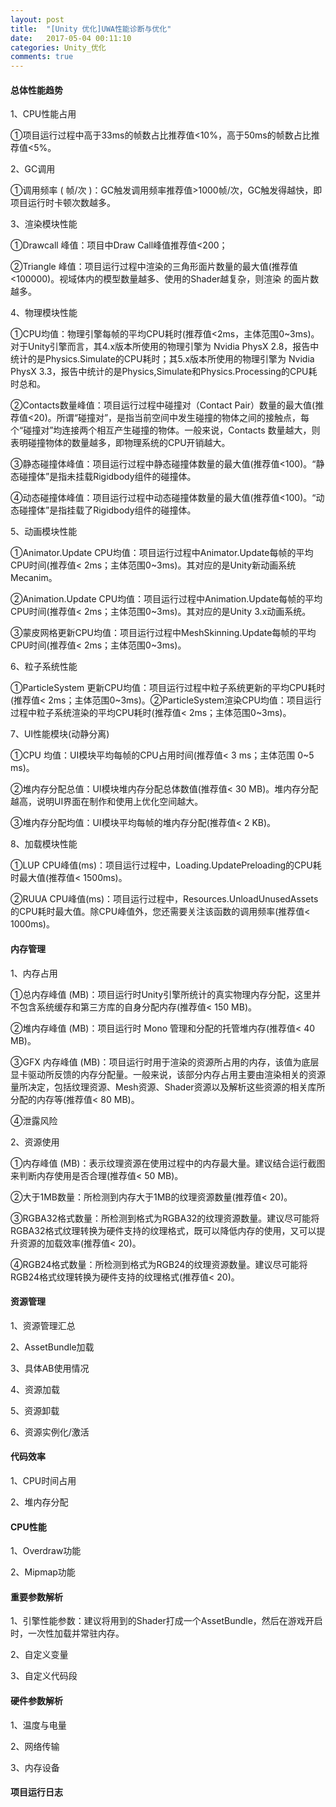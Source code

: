 ```yaml
---
layout: post
title:  "[Unity 优化]UWA性能诊断与优化"
date:   2017-05-04 00:11:10
categories: Unity_优化
comments: true
---
```


#### 总体性能趋势
1、CPU性能占用

①项目运行过程中高于33ms的帧数占比推荐值<10%，高于50ms的帧数占比推荐值<5%。

2、GC调用

①调用频率 ( 帧/次 )：GC触发调用频率推荐值>1000帧/次，GC触发得越快，即项目运行时卡顿次数越多。

3、渲染模块性能

①Drawcall 峰值：项目中Draw Call峰值推荐值<200；

②Triangle 峰值：项目运行过程中渲染的三角形面片数量的最大值(推荐值<100000)。视域体内的模型数量越多、使用的Shader越复杂，则渲染
的面片数越多。

4、物理模块性能

①CPU均值：物理引擎每帧的平均CPU耗时(推荐值<2ms，主体范围0~3ms)。对于Unity引擎而言，其4.x版本所使用的物理引擎为 Nvidia PhysX 
2.8，报告中统计的是Physics.Simulate的CPU耗时；其5.x版本所使用的物理引擎为 Nvidia PhysX 3.3，报告中统计的是Physics,Simulate和Physics.Processing的CPU耗时总和。

②Contacts数量峰值：项目运行过程中碰撞对（Contact Pair）数量的最大值(推荐值<20)。所谓“碰撞对”，是指当前空间中发生碰撞的物体之间的接触点，每个“碰撞对”均连接两个相互产生碰撞的物体。一般来说，Contacts 数量越大，则表明碰撞物体的数量越多，即物理系统的CPU开销越大。

③静态碰撞体峰值：项目运行过程中静态碰撞体数量的最大值(推荐值<100)。“静态碰撞体”是指未挂载Rigidbody组件的碰撞体。

④动态碰撞体峰值：项目运行过程中动态碰撞体数量的最大值(推荐值<100)。“动态碰撞体”是指挂载了Rigidbody组件的碰撞体。

5、动画模块性能

①Animator.Update CPU均值：项目运行过程中Animator.Update每帧的平均CPU时间(推荐值< 2ms；主体范围0~3ms)。其对应的是Unity新动画系统Mecanim。

②Animation.Update CPU均值：项目运行过程中Animation.Update每帧的平均CPU时间(推荐值< 2ms；主体范围0~3ms)。其对应的是Unity 3.x动画系统。

③蒙皮网格更新CPU均值：项目运行过程中MeshSkinning.Update每帧的平均CPU时间(推荐值< 2ms；主体范围0~3ms)。

6、粒子系统性能

①ParticleSystem 更新CPU均值：项目运行过程中粒子系统更新的平均CPU耗时(推荐值< 2ms；主体范围0~3ms)。②ParticleSystem渲染CPU均值：项目运行过程中粒子系统渲染的平均CPU耗时(推荐值< 2ms；主体范围0~3ms)。

7、UI性能模块(动静分离)

①CPU 均值：UI模块平均每帧的CPU占用时间(推荐值< 3 ms；主体范围 0~5 ms)。

②堆内存分配总值：UI模块堆内存分配总体数值(推荐值< 30 MB)。堆内存分配越高，说明UI界面在制作和使用上优化空间越大。

③堆内存分配均值：UI模块平均每帧的堆内存分配(推荐值< 2 KB)。

8、加载模块性能

①LUP CPU峰值(ms)：项目运行过程中，Loading.UpdatePreloading的CPU耗时最大值(推荐值< 1500ms)。

②RUUA CPU峰值(ms)：项目运行过程中，Resources.UnloadUnusedAssets的CPU耗时最大值。除CPU峰值外，您还需要关注该函数的调用频率(推荐值< 1000ms)。

#### 内存管理
1、内存占用

①总内存峰值 (MB)：项目运行时Unity引擎所统计的真实物理内存分配，这里并不包含系统缓存和第三方库的自身分配内存(推荐值< 150 MB)。

②堆内存峰值 (MB)：项目运行时 Mono 管理和分配的托管堆内存(推荐值< 40 MB)。

③GFX 内存峰值 (MB)：项目运行时用于渲染的资源所占用的内存，该值为底层显卡驱动所反馈的内存分配量。一般来说，该部分内存占用主要由渲染相关的资源量所决定，包括纹理资源、Mesh资源、Shader资源以及解析这些资源的相关库所分配的内存等(推荐值< 80 MB)。

④泄露风险

2、资源使用

①内存峰值 (MB)：表示纹理资源在使用过程中的内存最大量。建议结合运行截图来判断内存使用是否合理(推荐值< 50 MB)。

②大于1MB数量：所检测到内存大于1MB的纹理资源数量(推荐值< 20)。

③RGBA32格式数量：所检测到格式为RGBA32的纹理资源数量。建议尽可能将RGBA32格式纹理转换为硬件支持的纹理格式，既可以降低内存的使用，又可以提升资源的加载效率(推荐值< 20)。

④RGB24格式数量：所检测到格式为RGB24的纹理资源数量。建议尽可能将RGB24格式纹理转换为硬件支持的纹理格式(推荐值< 20)。

#### 资源管理
1、资源管理汇总

2、AssetBundle加载

3、具体AB使用情况

4、资源加载

5、资源卸载

6、资源实例化/激活

#### 代码效率
1、CPU时间占用

2、堆内存分配

#### CPU性能
1、Overdraw功能

2、Mipmap功能

#### 重要参数解析
1、引擎性能参数：建议将用到的Shader打成一个AssetBundle，然后在游戏开启时，一次性加载并常驻内存。

2、自定义变量

3、自定义代码段

#### 硬件参数解析
1、温度与电量

2、网络传输

3、内存设备

#### 项目运行日志